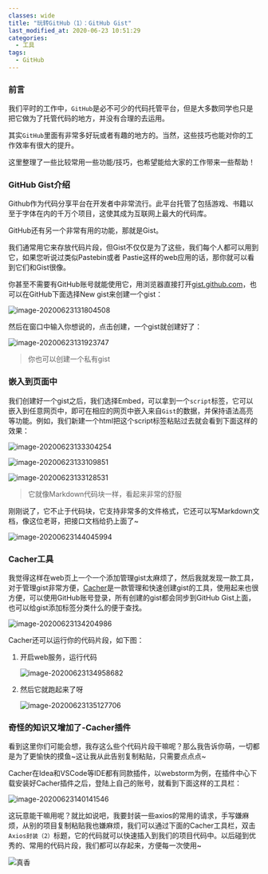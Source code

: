```yaml
---
classes: wide
title: "玩转GitHub（1）：GitHub Gist"
last_modified_at: 2020-06-23 10:51:29
categories:
  - 工具
tags:
  - GitHub
---
```


### 前言

我们平时的工作中，`GitHub`是必不可少的代码托管平台，但是大多数同学也只是把它做为了托管代码的地方，并没有合理的去运用。

其实`GitHub`里面有非常多好玩或者有趣的地方的。当然，这些技巧也能对你的工作效率有很大的提升。

这里整理了一些比较常用一些功能/技巧，也希望能给大家的工作带来一些帮助！

### GitHub Gist介绍

Github作为代码分享平台在开发者中非常流行。此平台托管了包括游戏、书籍以至于字体在内的千万个项目，这使其成为互联网上最大的代码库。

GitHub还有另一个非常有用的功能，那就是Gist。

我们通常用它来存放代码片段，但Gist不仅仅是为了这些，我们每个人都可以用到它，如果您听说过类似Pastebin或者 Pastie这样的web应用的话，那你就可以看到它们和Gist很像。

你甚至不需要有GitHub账号就能使用它，用浏览器直接打开[gist.github.com](https://gist.github.com)，也可以在GitHub下面选择New gist来创建一个gist：

![image-20200623131804508](https://blog.ricardolsw.com/image/2Z92jQdYlilUeSjsNdw9kzuEqtmEA6YP.jpg)

然后在窗口中输入你想说的，点击创建，一个gist就创建好了：

![image-20200623131923747](https://blog.ricardolsw.com/image/PNhr2FpF9Jd18ekC8FhovtuNyiDGFRox.jpg)

> 你也可以创建一个私有gist

### 嵌入到页面中

我们创建好一个gist之后，我们选择Embed，可以拿到一个`script`标签，它可以嵌入到任意网页中，即可在相应的网页中嵌入来自`Gist`的数据，并保持语法高亮等功能。例如，我们新建一个html把这个script标签粘贴过去就会看到下面这样的效果：

![image-20200623133304254](https://blog.ricardolsw.com/image/XXMdQab5VzpTNqPoHP9JDneISgh3MhSD.jpg)

![image-20200623133109851](https://blog.ricardolsw.com/image/lrTaOFWAEeqMuFv5eaoTIbO3cFedhcSP.jpg)

![image-20200623133128531](https://blog.ricardolsw.com/image/fmknzCLFAcJo4IEy07EJjGIOyKby3bRn.jpg)

> 它就像Markdown代码块一样，看起来非常的舒服

刚刚说了，它不止于代码块，它支持非常多的文件格式，它还可以写Markdown文档，像这位老哥，把接口文档给扔上面了~

![image-20200623144045994](https://blog.ricardolsw.com/image/og5S8XZXtAsZBZOQ8Xe9buVBhT3VAwUC.jpg)

### Cacher工具

我觉得这样在web页上一个一个添加管理gist太麻烦了，然后我就发现一款工具，对于管理gist非常方便，[Cacher](https://www.cacher.io/)是一款管理和快速创建gist的工具，使用起来也很方便，可以使用GitHub账号登录，所有创建的gist都会同步到GitHub Gist上面，也可以给gist添加标签分类什么的便于查找。

![image-20200623134204986](https://blog.ricardolsw.com/image/SNXWEIEaP7Arbhhua34pShDCzgONDJAs.jpg)

Cacher还可以运行你的代码片段，如下图：

1. 开启web服务，运行代码

   ![image-20200623134958682](https://blog.ricardolsw.com/image/vGCR91eFW0nZCWFGAoyAUiK7OQArhVeh.jpg)

2. 然后它就跑起来了呀

   ![image-20200623135127706](https://blog.ricardolsw.com/image/aRh3dqlZefeNThjfPBPddvrVWLpwZHf3.jpg)

### 奇怪的知识又增加了-Cacher插件

看到这里你们可能会想，我存这么些个代码片段干嘛呢？那么我告诉你萌，一切都是为了更愉快的摸鱼~这让我从此告别复制粘贴，只需要点点点~

Cacher在Idea和VSCode等IDE都有同款插件，以webstorm为例，在插件中心下载安装好Cacher插件之后，登陆上自己的账号，就看到下面这样的工具栏：

![image-20200623140141546](https://blog.ricardolsw.com/image/I2Z2pgoBN6msXWlH8Kb8QoQkkmPQaeai.jpg)

这玩意能干嘛用呢？就比如说吧，我要封装一些axios的常用的请求，手写嫌麻烦，从别的项目复制粘贴我也嫌麻烦，我们可以通过下面的Cacher工具栏，双击`Axios封装（2）`标题，它的代码就可以快速插入到我们的项目代码中。以后碰到优秀的、常用的代码片段，我们都可以存起来，方便每一次使用~

![真香](https://blog.ricardolsw.com/image/vPS1LEaByheP3VzeRFtVZFpnG7kHrndE.jpg)




